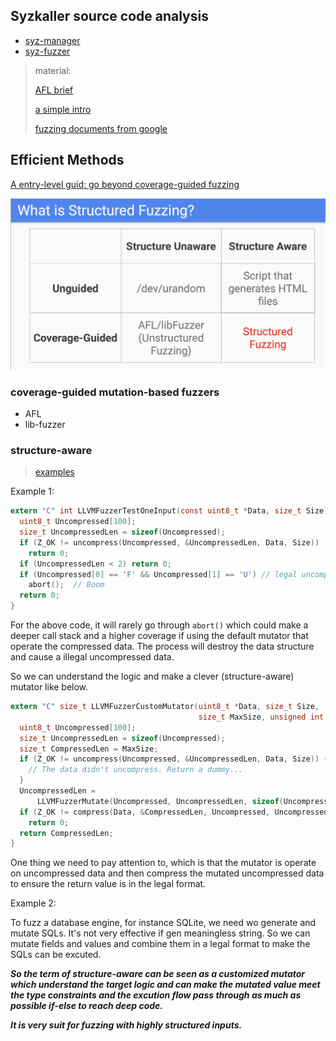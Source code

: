 ## Syzkaller source code analysis

- [syz-manager](https://xz.aliyun.com/t/12424#toc-23)
- [syz-fuzzer](https://arttnba3.cn/2023/09/27/FUZZ-0X03-SYZKALLER-III_SOURCE_SYZFUZZER/)



> material:
>
> [AFL brief](https://paper.seebug.org/841/)
>
> [a simple intro](https://meetingcpp.com/mcpp/slides/2018/Structured%20fuzzing.pdf) 
>
> [fuzzing documents from google](https://github.com/google/fuzzing)

## Efficient Methods

[A entry-level guid: go beyond coverage-guided fuzzing](https://i.blackhat.com/USA-19/Wednesday/us-19-Metzman-Going-Beyond-Coverage-Guided-Fuzzing-With-Structured-Fuzzing.pdf)

![img](../assets/learning-1.png)

### coverage-guided mutation-based fuzzers

- AFL
- lib-fuzzer

### structure-aware

> [examples](https://github.com/google/fuzzing/blob/master/docs/structure-aware-fuzzing.md)

Example 1:

```c
extern "C" int LLVMFuzzerTestOneInput(const uint8_t *Data, size_t Size) {
  uint8_t Uncompressed[100];
  size_t UncompressedLen = sizeof(Uncompressed);
  if (Z_OK != uncompress(Uncompressed, &UncompressedLen, Data, Size))
    return 0;
  if (UncompressedLen < 2) return 0;
  if (Uncompressed[0] == 'F' && Uncompressed[1] == 'U') // legal uncompressed data
    abort();  // Boom
  return 0;
}
```

For the above code, it will rarely go through `abort()` which could make a deeper call stack and a higher coverage if using the default mutator that operate the compressed data. The process will destroy the data structure and cause a illegal uncompressed data.

So we can understand the logic and make a clever (structure-aware) mutator like below.

```c
extern "C" size_t LLVMFuzzerCustomMutator(uint8_t *Data, size_t Size,
                                          size_t MaxSize, unsigned int Seed) {
  uint8_t Uncompressed[100];
  size_t UncompressedLen = sizeof(Uncompressed);
  size_t CompressedLen = MaxSize;
  if (Z_OK != uncompress(Uncompressed, &UncompressedLen, Data, Size)) {
    // The data didn't uncompress. Return a dummy...
  }
  UncompressedLen =
      LLVMFuzzerMutate(Uncompressed, UncompressedLen, sizeof(Uncompressed));
  if (Z_OK != compress(Data, &CompressedLen, Uncompressed, UncompressedLen))
    return 0;
  return CompressedLen;
}
```

One thing we need to pay attention to, which is that the mutator is operate on uncompressed data and then compress the mutated uncompressed data to ensure the return value is in the legal format.



Example 2:

To fuzz a database engine, for instance SQLite, we need wo generate and mutate SQLs. It's not very effective if gen meaningless string. So we can mutate fields and values and combine them in a legal format to make the SQLs can be excuted.



***So the term of structure-aware can be seen as a customized mutator which understand the target logic and can make the mutated value meet the type constraints and the excution flow pass through as much as possible if-else to reach deep code.*** 

***It is very suit for fuzzing with highly structured inputs.*** 